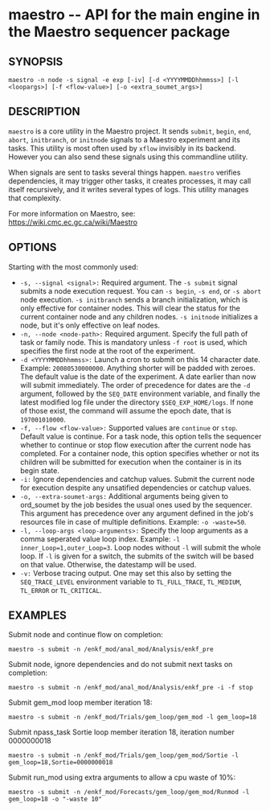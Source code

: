 maestro -- API for the main engine in the Maestro sequencer package
=============================================

## SYNOPSIS

`maestro -n node -s signal -e exp [-iv] [-d <YYYYMMDDhhmmss>] [-l <loopargs>] [-f <flow-value>] [-o <extra_soumet_args>]`

## DESCRIPTION

`maestro` is a core utility in the Maestro project. It sends `submit`, `begin`, `end`, `abort`, `initbranch`, or `initnode` signals to a Maestro experiment and its tasks. This utility is most often used by `xflow` invisibly in its backend. However you can also send these signals using this commandline utility.

When signals are sent to tasks several things happen. `maestro` verifies dependencies, it may trigger other tasks, it creates processes, it may call itself recursively, and it writes several types of logs. This utility manages that complexity.

For more information on Maestro, see: https://wiki.cmc.ec.gc.ca/wiki/Maestro

## OPTIONS

Starting with the most commonly used:

* `-s, --signal <signal>:` Required argument. The `-s submit` signal submits a node execution request. You can `-s begin`, `-s end`, or `-s abort` node execution. `-s initbranch` sends a branch initialization, which is only effective for container nodes. This will clear the status for the current container node and any children nodes. `-s initnode` initializes a node, but it's only effective on leaf nodes.
* `-n, --node <node-path>:` Required argument. Specify the full path of task or family node. This is mandatory unless `-f root` is used, which specifies the first node at the root of the experiment.
* `-d <YYYYMMDDhhmmss>:` Launch a cron to submit on this 14 character date. Example: `20080530000000`. Anything shorter will be padded with zeroes. The default value is the date of the experiment. A date earlier than now will submit immediately. The order of precedence for dates are the `-d` argument, followed by the `SEQ_DATE` environment variable, and finally the latest modified log file under the directory `$SEQ_EXP_HOME/logs`. If none of those exist, the command will assume the epoch date, that is `197001010000`. 
* `-f, --flow <flow-value>:` Supported values are `continue` or `stop`. Default value is continue. For a task node, this option tells the sequencer whether to continue or stop flow execution after the current node has completed. For a container node, this option specifies whether or not its children will be submitted for execution when the container is in its begin state.
* `-i:` Ignore dependencies and catchup values. Submit the current node for execution despite any unsatified dependencies or catchup values.
* `-o, --extra-soumet-args:` Additional arguments being given to ord_soumet by the job besides the usual ones used by the sequencer. This argument has precedence over any argument defined in the job's resources file in case of multiple definitions. Example: `-o -waste=50`.
* `-l, --loop-args <loop-arguments>:` Specify the loop arguments as a comma seperated value loop index. Example: `-l inner_Loop=1,outer_Loop=3`. Loop nodes without `-l` will submit the whole loop. If `-l` is given for a switch, the submits of the switch will be based on that value. Otherwise, the datestamp will be used. 
* `-v:` Verbose tracing output. One may set this also by setting the `SEQ_TRACE_LEVEL` environment variable to `TL_FULL_TRACE`, `TL_MEDIUM`, `TL_ERROR` or `TL_CRITICAL`.

## EXAMPLES

Submit node and continue flow on completion:

```
maestro -s submit -n /enkf_mod/anal_mod/Analysis/enkf_pre
```

Submit node, ignore dependencies and do not submit next tasks on completion:

```
maestro -s submit -n /enkf_mod/anal_mod/Analysis/enkf_pre -i -f stop
```

Submit gem_mod loop member iteration 18:

```
maestro -s submit -n /enkf_mod/Trials/gem_loop/gem_mod -l gem_loop=18
```

Submit npass_task Sortie loop member iteration 18, iteration number 0000000018

```
maestro -s submit -n /enkf_mod/Trials/gem_loop/gem_mod/Sortie -l gem_loop=18,Sortie=0000000018
```

Submit run_mod using extra arguments to allow a cpu waste of 10%:

```
maestro -s submit -n /enkf_mod/Forecasts/gem_loop/gem_mod/Runmod -l gem_loop=18 -o "-waste 10"
```
